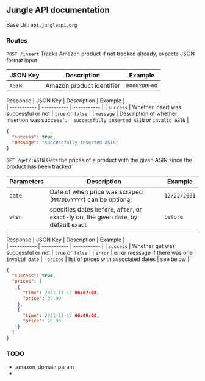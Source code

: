 ## Jungle API documentation

Base Url: `api.jungleapi.org`  

### Routes
`POST /insert`
Tracks Amazon product if not tracked already, expects JSON format input

| JSON Key | Description | Example |  
| ----------- | ----------- | ----------- |
| `ASIN` | Amazon product identifier | `B000YDDF6O` | 

Response
| JSON Key | Description | Example |  
| ----------- | ----------- | ----------- |
| `success` | Whether insert was successful or not | `true` or `false` |
| `message` | Description of whether insertion was successful | `successfully inserted ASIN` or `invalid ASIN` |

```json
{
  "success": true, 
  "message": "successfully inserted ASIN"
}
```

`GET /get/:ASIN`
Gets the prices of a product with the given ASIN since the product has been tracked

| Parameters | Description | Example |  
| ----------- | ----------- | ----------- |
| `date` | Date of when price was scraped (`MM/DD/YYYY`) can be optional | `12/22/2001` |
| `when` | specifies dates `before`, `after`, or `exact`-ly on, the given `date`, by default `exact` | `before` |

Response
| JSON Key | Description | Example |  
| ----------- | ----------- | ----------- |
| `success` | Whether get was successful or not | `true` or `false` |
| `error` | error message if there was one | `invalid date` |
| `prices` | list of prices with associated dates | see below |

```json
{
  "success": true, 
  "prices": [
    {
      "time": 2021-11-17 06:07:08,
      "price": 39.99
    },
    {
      "time": 2021-11-17 06:09:08,
      "price": 20.99
    }
  ]
}
```

### TODO
- amazon\_domain param
- 

